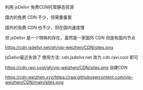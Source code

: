 利用 jsDelivr 免费CDN托管静态资源

国内的免费 CDN 不少，但需要备案

国外的免费 CDN 也不少，但在国内速度慢

但 jsDelivr 是一个特殊的存在，虽然是一家国外 CDN 但是有国内节点

https://cdn.jsdelivr.net/gh/vip-weizhen/CDN/sites.png

jsDelivr最近失效了 使用方法: cdn.jsdelivr.net 改为 cdn.ravi.cool 即可

https://cdn.ravi.cool/gh/vip-weizhen/CDN/sites.png
自建CDN

https://cdn.weizhen.xyz/https://raw.githubusercontent.com/vip-weizhen/CDN/main/sites.png
